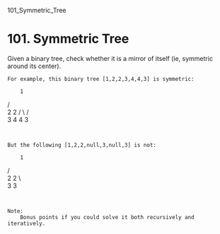 101_Symmetric_Tree
# 101. Symmetric Tree

Given a binary tree, check whether it is a mirror of itself (ie, symmetric around its
        center).

    For example, this binary tree [1,2,2,3,4,4,3] is symmetric:

        1
   / \
  2   2
 / \ / \
3  4 4  3

     

    But the following [1,2,2,null,3,null,3] is not:

        1
   / \
  2   2
   \   \
   3    3

     

    Note:
        Bonus points if you could solve it both recursively and iteratively.